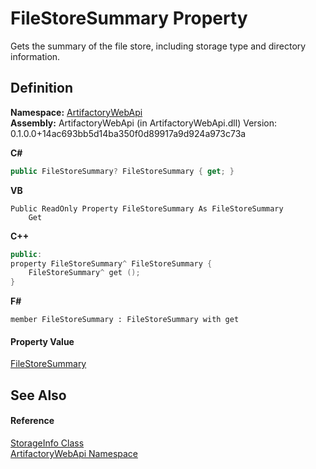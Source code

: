 # FileStoreSummary Property


Gets the summary of the file store, including storage type and directory information.



## Definition
**Namespace:** <a href="75b20af6-7197-02a5-e38f-f7b15eac4732">ArtifactoryWebApi</a>  
**Assembly:** ArtifactoryWebApi (in ArtifactoryWebApi.dll) Version: 0.1.0.0+14ac693bb5d14ba350f0d89917a9d924a973c73a

**C#**
``` C#
public FileStoreSummary? FileStoreSummary { get; }
```
**VB**
``` VB
Public ReadOnly Property FileStoreSummary As FileStoreSummary
	Get
```
**C++**
``` C++
public:
property FileStoreSummary^ FileStoreSummary {
	FileStoreSummary^ get ();
}
```
**F#**
``` F#
member FileStoreSummary : FileStoreSummary with get
```



#### Property Value
<a href="56cb14e3-edec-97ae-bbd4-cb29a308308a">FileStoreSummary</a>

## See Also


#### Reference
<a href="8227b0ff-f209-0982-ab4e-a223f0f332da">StorageInfo Class</a>  
<a href="75b20af6-7197-02a5-e38f-f7b15eac4732">ArtifactoryWebApi Namespace</a>  

